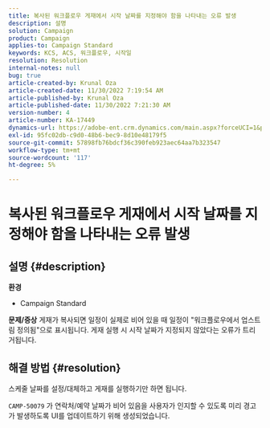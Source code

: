 ```yaml
---
title: 복사된 워크플로우 게재에서 시작 날짜를 지정해야 함을 나타내는 오류 발생
description: 설명
solution: Campaign
product: Campaign
applies-to: Campaign Standard
keywords: KCS, ACS, 워크플로우, 시작일
resolution: Resolution
internal-notes: null
bug: true
article-created-by: Krunal Oza
article-created-date: 11/30/2022 7:19:54 AM
article-published-by: Krunal Oza
article-published-date: 11/30/2022 7:21:30 AM
version-number: 4
article-number: KA-17449
dynamics-url: https://adobe-ent.crm.dynamics.com/main.aspx?forceUCI=1&pagetype=entityrecord&etn=knowledgearticle&id=5eea425e-7f70-ed11-9561-6045bd006a22
exl-id: 95fc02db-c9d0-48b6-bec9-8d10e48179f5
source-git-commit: 57898fb76bdcf36c390feb923aec64aa7b323547
workflow-type: tm+mt
source-wordcount: '117'
ht-degree: 5%

---
```


# 복사된 워크플로우 게재에서 시작 날짜를 지정해야 함을 나타내는 오류 발생

## 설명 {#description}

<b>환경</b>
- Campaign Standard



<b>문제/증상</b>
게재가 복사되면 일정이 실제로 비어 있을 때 일정이 &quot;워크플로우에서 업스트림 정의됨&quot;으로 표시됩니다. 게재 실행 시 시작 날짜가 지정되지 않았다는 오류가 트리거됩니다.


## 해결 방법 {#resolution}


스케줄 날짜를 설정/대체하고 게재를 실행하기만 하면 됩니다.

`CAMP-50079` 가 연락처/예약 날짜가 비어 있음을 사용자가 인지할 수 있도록 미리 경고가 발생하도록 UI를 업데이트하기 위해 생성되었습니다.
